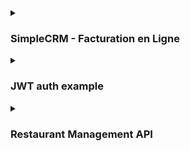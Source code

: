<details>
  <summary><h3>SimpleCRM - Facturation en Ligne</h3></summary>
  <p>

**Overview**

SimpleCRM is a SaaS platform for online invoice management designed for businesses seeking a straightforward solution. The service offers a monthly subscription providing an all-in-one solution to simplify invoice management, accounting, and inventory control.

**Features**

* **Customer and Supplier Management:**
    * Creation of detailed company profiles (name, address, tax information, etc.)
    * Management of contact information
* **Product Management:**
    * Creation of product profiles with purchase and sale prices, margins, sizes, etc.
* **Inventory Management:**
    * Tracking of supplier replenishments
* **Invoicing:**
    * Creation of invoices with one or multiple products
    * Management of customer invoices
* **Order Management:**
    * Tracking of supplier orders
* **Other Features:**
    * Reporting and analysis
    * Integration with accounting software

**Business Rules**

* An invoice can contain one or more products.
* Each invoice is linked to a single customer.
* A product can be purchased from one or more suppliers.
* Each business can manage its invoices, customers, inventory, and suppliers.

**User Stories**

* As a sales manager, I want to manage the list of customers, invoices, and orders (read, add, delete, modify).

**Goals**

* Modeling and creation of the database.
* Development of an API to manage the business activities of subscribed clients.

**Technologies**

* **Web Server:** Node.js and Express
* **Database:** MySQL
* **ORM:** Prisma (recommended) or TypeORM

## Installation and Startup

1. Clone the repository.
2. Install dependencies with `npm install`.
3. Start the server with `nodemon`.

## Contribution

Contributions are welcome! Feel free to open issues or submit pull requests.

## License

This project is licensed under the MIT license. 


  </p>
</details>

<details>
  <summary><h3>JWT auth example</h3></summary>

  <p>

  # JWT Authentication Example

Create a Node.js application that allows users to register, log in, and authenticate using JWT. Implement APIs for registration, login, and accessing a protected route using a well-organized project structure.

## Project Structure

```
└── 📁jwt auth example
    └── 📁prisma
        └── schema.prisma
    └── 📁src
        └── 📁Config
            └── prisma.ts
        └── 📁Controllers
            └── AuthController.ts
        └── 📁Middleware
            └── AuthMiddleware.ts
        └── 📁Models
            └── UserModel.ts
        └── 📁Routes
            └── AuthRoutes.ts
        └── 📁Services
            └── AuthService.ts
            └── UserService.ts
        └── 📁Validation
            └── AuthValidator.ts
        └── app.ts
        └── server.ts
    └── .env
    └── .gitignore
    └── nodemon.json
    └── package-lock.json
    └── package.json
    └── tsconfig.json
```

## Routes

### Register (/auth/register)

**Method:** POST

**Body:**

```json
{ 
  "email": "your-email",
  "password": "your-password" 
}
```

**Description:** Registers a new user by hashing the password and storing the user details.

### Login (/auth/login)

**Method:** POST

**Body:**

```json
{ 
  "email": "your-email",
  "password": "your-password" 
}
```

**Description:** Authenticates a user by verifying the password and generates a JWT if credentials are valid.

### Protected Route (/protected)

**Method:** GET

**Description:** Returns protected information if the JWT is valid.

    
  </p>
  
</details>


<details>
  <summary><h3>Restaurant Management API</h3></summary>

  <p>


# Restoran Chain Website Backend

This repository contains the backend code for the Restoran chain website, designed to improve the chain's marketing strategy and provide customers with an easy way to view meals, book tables, and learn more about the restaurant.

## Technologies Used

The backend is built using Node.js and Express, with a MySQL database and Prisma ORM. The template engine used is Ejs, and Nodemailer is used for sending emails, along with an email marketing service.

## Features

The backend includes the following features:

- Model and creation of the database
- Creation of necessary endpoints (Home, About, Contact, Meals, Send Email, Add Meal)
- Dynamic sections: meals, teams, restaurant coordinates of the Home page
- Sending a thank-you email to new newsletter subscribers
- Recording all necessary information about incoming requests in a text file

## Business Rules

The following business rules are implemented in the backend:

- A meal can have only one category
- A restaurant can employ one or more employees
- A restaurant can serve one or more meals
- The restaurant offers its customers the opportunity to subscribe to its newsletter

## Routes 


| Method | Path | Description | Request Body | Response | Authentication |
|---|---|---|---|---|---|
| GET | `/` | Retrieves information for the home page (featured meals, team members, restaurant details) | N/A | JSON object containing home page data | N/A |
| GET | `/about` | Retrieves content for the "About Us" page | N/A | JSON object containing About content | N/A |
| POST | `/contact` | Handles submissions from the contact form | JSON object containing name, email, and message | Success message (200 OK) or error message (400 Bad Request) | N/A |
| GET | `/meals` | Retrieves a list of all available meals | N/A | JSON array of meal objects | N/A |
| GET | `/meals/{mealId}` | Retrieves details for a specific meal | N/A | JSON object containing meal details or 404 Not Found | N/A |
| POST | `/newsletter` | Handles newsletter subscription requests | JSON object containing email | Confirmation message (201 Created) or error message (400 Bad Request) | N/A |
| POST | `/admin/meals` | (Bonus) Handles submissions for adding new meals | JSON object containing meal details | Confirmation message (201 Created), error message (400 Bad Request), or 401 Unauthorized | Admin authentication required |
| POST | `/admin/employees` | (Bonus) Handles submissions for adding new employees | JSON object containing employee details | Confirmation message (201 Created), error message (400 Bad Request), or 401 Unauthorized | Admin authentication required |


## Bonus Features

The following bonus features are also included:

- CSRF protection
- Table reservation
- Form to add meals
- Form to add employees
- Customization of the site to adapt it to each restaurant

## Installation

To install the backend, follow these steps:

1. Clone the repository
2. Install the dependencies using `npm install`
3. Set up the MySQL database and update the `.env` file with the database credentials
4. Run the Prisma migrations using `npx prisma migrate dev`
5. Start the server using `npm start`

## Contributing

Contributions are welcome! Please submit a pull request with any proposed changes.

## License

This project is licensed under the [MIT License](LICENSE).


    
  </p>
</details>
